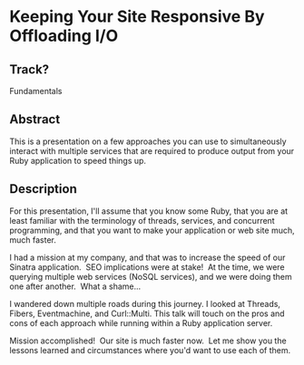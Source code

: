# Keeping Your Site Responsive By Offloading I/O

## Track?

Fundamentals

## Abstract

This is a presentation on a few approaches you can use to simultaneously
interact with multiple services that are required to produce output from your
Ruby application to speed things up.

## Description

For this presentation, I'll assume that you know some Ruby, that you
are at least familiar with the terminology of threads, services, and concurrent
programming, and that you want to make your application or web site
much, much faster.

I had a mission at my company, and that was to increase the speed of
our Sinatra application.  SEO implications were at stake!  At the
time, we were querying multiple web services (NoSQL services), and we
were doing them one after another.  What a shame...

I wandered down multiple roads during this journey.  I looked at Threads,
Fibers, Eventmachine, and Curl::Multi.  This talk will touch on the pros and
cons of each approach while running within a Ruby application server.

Mission accomplished!  Our site is much faster now.  Let me show you
the lessons learned and circumstances where you'd want to use each of
them.
